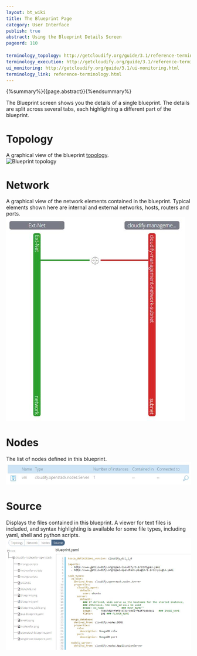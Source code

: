 ```yaml
---
layout: bt_wiki
title: The Blueprint Page
category: User Interface
publish: true
abstract: Using the Blueprint Details Screen
pageord: 110

terminology_topology: http://getcloudify.org/guide/3.1/reference-terminology.html#sts=Topology
terminology_execution: http://getcloudify.org/guide/3.1/reference-terminology.html#sts=Execution
ui_monitoring: http://getcloudify.org/guide/3.1/ui-monitoring.html
terminology_link: reference-terminology.html
---
```

{%summary%}{{page.abstract}}{%endsummary%}

The Blueprint screen shows you the details of a single blueprint. The details are split across several tabs, each highlighting a different part of the blueprint.

# Topology
A graphical view of the blueprint [topology]({{page.terminology_topology}}).<br/>
![Blueprint topology](/guide/images/ui/ui-blueprint-topology.jpg)

# Network
A graphical view of the network elements contained in the blueprint. Typical elements shown here are internal and external networks, hosts, routers and ports.<br/>
![Blueprint networks](/guide/images/ui/ui-deployment-networks.jpg)

# Nodes
The list of nodes defined in this blueprint.<br/>
![Blueprint nodes](/guide/images/ui/ui-deployment-nodes.jpg)

# Source
Displays the files contained in this blueprint. A viewer for text files is included, and syntax highlighting is available for some file types, including yaml, shell and python scripts. <br/>
![Blueprint source code](/guide/images/ui/ui-blueprint-sourcecode.jpg)
